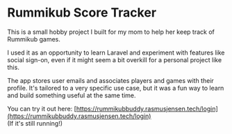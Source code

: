 # Rummikub Score Tracker

This is a small hobby project I built for my mom to help her keep track of Rummikub games.

I used it as an opportunity to learn Laravel and experiment with features like social sign-on, even if it might seem a bit overkill for a personal project like this.

The app stores user emails and associates players and games with their profile. It's tailored to a very specific use case, but it was a fun way to learn and build something useful at the same time.

You can try it out here: [https://rummikubbuddy.rasmusjensen.tech/login](https://rummikubbuddy.rasmusjensen.tech/login)  
(If it's still running!)
